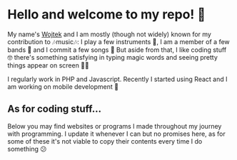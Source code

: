 # Hello and welcome to my repo! 🤗

My name's [Wojtek](http://wpww.pl) and I am mostly (though not widely) known for my contribution to 🎶music🎶: I play a few instruments 🎸, I am a member of a few bands 🥳 and I commit a few songs 📝 But aside from that, I like coding stuff 🤓 there's something satisfying in typing magic words and seeing pretty things appear on screen 🧙‍♂️

I regularly work in PHP and Javascript. Recently I started using React and I am working on mobile development 📱

## As for coding stuff...

Below you may find websites or programs I made throughout my journey with programming. I update it whenever I can but no promises here, as for some of these it's not viable to copy their contents every time I do something 😕

